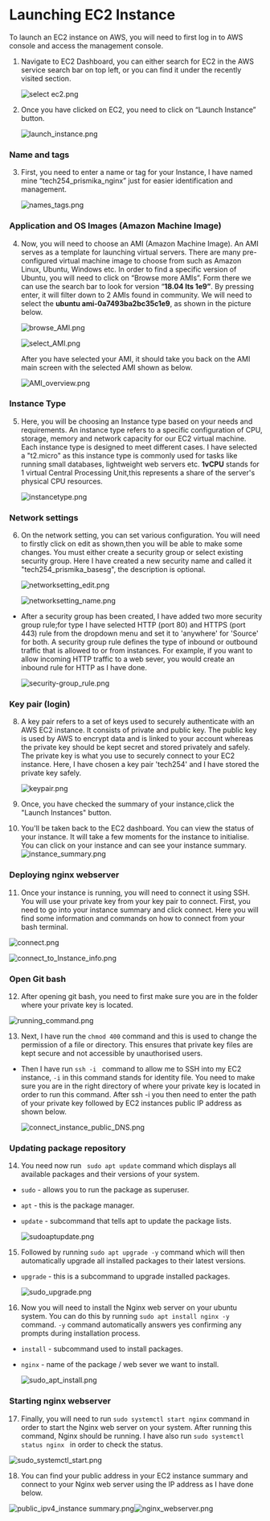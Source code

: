
# Launching EC2 Instance

To launch an EC2 instance on AWS, you will need to first log in to AWS console and access the management console. 

1) Navigate to EC2 Dashboard, you can either search for EC2 in the AWS service search bar on top left, or you can find it under the recently visited section.

   ![select ec2.png](../images%2Fselect%20ec2.png)

2) Once you have clicked on EC2, you need to click on “Launch Instance” button.

    ![launch_instance.png](../images%2Flaunch_instance.png)

### Name and tags

3) First, you need to enter a name or tag for your Instance, I have named mine “tech254_prismika_nginx” just for easier identification and management.

    ![names_tags.png](../images%2Fnames_tags.png)

### Application and OS Images (Amazon Machine Image)

4) Now, you will need to choose an AMI (Amazon Machine Image). An AMI serves as a template for launching virtual servers. There are many pre-configured virtual machine image to choose from such as Amazon Linux, Ubuntu, Windows etc. In order to find a specific version of Ubuntu, you will need to click on “Browse more AMIs”. Form there we can use the search bar to look for version “**18.04 lts 1e9”**.  By pressing enter, it will filter down to 2 AMIs found in community. We will need to select the **ubuntu ami-0a7493ba2bc35c1e9**, as shown in the picture below. 

   ![browse_AMI.png](../images%2Fbrowse_AMI.png)

   ![select_AMI.png](../images%2Fselect_AMI.png)

   After you have selected your AMI, it should take you back on the AMI main screen with the selected AMI shown as below. 

   ![AMI_overview.png](../images%2FAMI_overview.png)

### Instance Type 

5) Here, you will be choosing an Instance type based on your needs and requirements. An instance type refers to a specific configuration of CPU, storage, memory and network capacity for our EC2 virtual machine. Each instance type is designed to meet different cases. 
I have selected a "t2.micro" as this instance type is commonly used for tasks like running small databases, lightweight web servers etc. 
**1vCPU** stands for 1 virtual Central Processing Unit,this represents a share of the server's physical CPU resources. 

   ![instancetype.png](../images%2Finstancetype.png)

### Network settings

6) On the network setting, you can set various configuration. You will need to firstly click on edit as shown,then you will be able to make some changes. You must either create a security group or select existing security group. Here I have created a new security name and called it "tech254_prismika_basesg", the description is optional. 

   ![networksetting_edit.png](../images%2Fnetworksetting_edit.png)

   ![networksetting_name.png](../images%2Fnetworkingsetting_name.png)

- After a security group has been created, I have added two more security group rule;for type I have selected HTTP (port 80) and HTTPS (port 443) rule from the dropdown menu and set it to 'anywhere' for 'Source' for both. A security group rule defines the type of inbound or outbound traffic that is allowed to or from instances. For example, if you want to allow incoming HTTP traffic to a web sever, you would create an inbound rule for HTTP as I have done.

   ![security-group_rule.png](../images%2Fsecuritygroup_rule.png)

### Key pair (login)

8) A key pair refers to a set of keys used to securely authenticate with an AWS EC2 instance. It consists of private and public key. The public key is used by AWS to encrypt data and is linked to your account whereas the private key should be kept secret and stored privately and safely. The private key is what you use to securely connect to your EC2 instance. Here, I have chosen a key pair 'tech254' and I have stored the private key safely. 

   ![keypair.png](../images%2Fkeypair.png)

9) Once, you have checked the summary of your instance,click the "Launch Instances" button.

10) You'll be taken back to the EC2 dashboard. You can view the status of your instance. It will take a few moments for the instance to initialise. You can click on your instance and can see your instance summary.
   ![instance_summary.png](../images%2Finstance_summary.png)

### Deploying nginx webserver 

11) Once your instance is running, you will need to connect it using SSH. You will use your private key from your key pair to connect. First, you need to go into your instance summary and click connect. Here you will find some information and commands on how to connect from your bash terminal. 

   ![connect.png](../images%2Fconnect.png)

   ![connect_to_Instance_info.png](../images%2Fconnect_to_Instance_info.png)

### Open Git bash 

12) After opening git bash, you need to first make sure you are in the folder where your private key is located. 

   ![running_command.png](../images%2Frunning_command.png)

13) Next, I have run the `chmod 400` command and this is used to change the permission of a file or directory. This ensures that private key files are kept secure and not accessible by unauthorised users. 

- Then I have run `ssh -i ` command to allow me to SSH into my EC2 instance, `-i` in this command stands for identity file. You need to make sure you are in the right directory of where your private key is located in order to run this command. After ssh -i you then need to enter the path of your private key followed by EC2 instances public IP address as shown below. 

   ![connect_instance_public_DNS.png](../images%2Fconnect_instance_public_DNS.png)

### Updating package repository 

14) You need now run ` sudo apt update` command which displays all available packages and their versions of your system. 

- `sudo` - allows you to run the package as superuser.
- `apt` - this is the package manager. 
- `update` - subcommand that tells apt to update the package lists.

   ![sudoaptupdate.png](../images%2Fsudoaptupdate.png)

15) Followed by running `sudo apt upgrade -y` command which will then automatically upgrade all installed packages to their latest versions.

- `upgrade` - this is a subcommand to upgrade installed packages.

   ![sudo_upgrade.png](../images%2Fsudo_upgrade.png)

16) Now you will need to install the Nginx web server on your ubuntu system. You can do this by running `sudo apt install nginx -y` command. `-y` command automatically answers yes confirming any prompts during installation process. 

- `install` - subcommand used to install packages. 
- `nginx` - name of the package / web sever we want to install.

   ![sudo_apt_install.png](../images%2Fsudo_apt_install.png)

### Starting nginx webserver

17) Finally, you will need to run `sudo systemctl start nginx` command in order to start the Nginx web server on your system. After running this command, Nginx should be running. I have also run `sudo systemctl status nginx ` in order to check the status. 

   ![sudo_systemctl_start.png](../images%2Fsudo_systemctl_start.png)

18) You can find your public address in your EC2 instance summary and connect to your Nginx web server using the IP address as I have done below. 

   ![public_ipv4_instance summary.png](../images%2Fpublic_ipv4_instancesummary.png)![nginx_webserver.png](../images%2Fnginx_webserver.png)